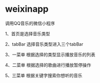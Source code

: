 # weixinapp
调用QQ音乐的微信小程序

1、首页是选择音乐类型

2、tabBar 选择音乐类型进入三个tabBar

3、一菜单 根据选择的类型显示播放音乐的列表

4、二菜单 根据选择的歌曲进行播放暂停操作

5、三菜单 根据关键字搜索你想听的音乐
